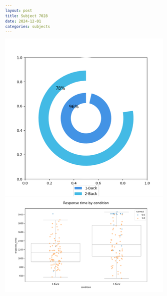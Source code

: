 ```yaml
---
layout: post
title: Subject 7028
date: 2024-12-01
categories: subjects
---
```


![](data/7028/run-3/7028_accuracy_by_condition.png)
![](data/7028/run-3/7028_response_time_by_condition.png)
